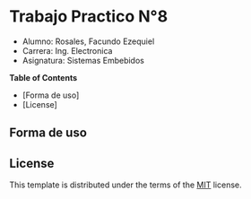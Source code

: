 # Trabajo Practico N°8

+ Alumno: Rosales, Facundo Ezequiel
+ Carrera: Ing. Electronica
+ Asignatura: Sistemas Embebidos



**Table of Contents**

- [Forma de uso]
- [License]

## Forma de uso



## License

This template is distributed under the terms of the [MIT](https://spdx.org/licenses/MIT.html) license.
